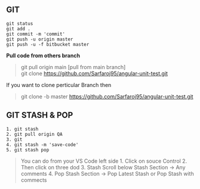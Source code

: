 ## GIT
```
git status
git add .
git commit -m 'commit'
git push -u origin master
git push -u -f bitbucket master
```
**Pull code from others branch**
> git pull origin main [pull from main branch] <br/>
> git clone https://github.com/Sarfaroj95/angular-unit-test.git

If you want to clone perticular Branch then 
> git clone -b master https://github.com/Sarfaroj95/angular-unit-test.git

## GIT STASH & POP

```
1. git stash
2. git pull origin QA
3. git 
4. git stash -m 'save-code'
5. git stash pop
```
> You can do from your VS Code left side
    1. Click on souce Control 
    2. Then click on three dod 
    3. Stash Scroll below Stash Section -> Any comments
    4. Pop Stash Section -> Pop Latest Stash or Pop Stash with commects
